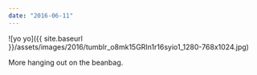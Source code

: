 ```yaml
---
date: "2016-06-11"
---
```


![yo yo]({{ site.baseurl }}/assets/images/2016/tumblr_o8mk15GRIn1r16syio1_1280-768x1024.jpg)

More hanging out on the beanbag.

